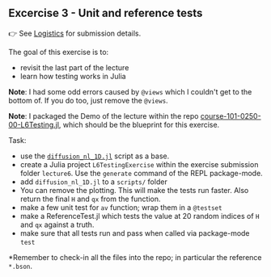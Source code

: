 <!--This file was generated, do not modify it.-->
## Excercise 3 - **Unit and reference tests**

👉 See [Logistics](/logistics/#submission) for submission details.

The goal of this exercise is to:
- revisit the last part of the lecture
- learn how testing works in Julia

**Note**: I had some odd errors caused by `@views` which I couldn't get to the bottom of.  If you do too, just remove the `@views`.

**Note**: I packaged the Demo of the lecture within the repo [course-101-0250-00-L6Testing.jl](https://github.com/mauro3/course-101-0250-00-L6Testing.jl), which should be the
blueprint for this exercise.

Task:
- use the [`diffusion_nl_1D.jl`](https://github.com/eth-vaw-glaciology/course-101-0250-00/blob/main/scripts/diffusion_nl_1D.jl) script as a base.
- create a Julia project `L6TestingExercise` within the exercise submission folder `lecture6`.  Use the `generate` command of the REPL package-mode.
- add `diffusion_nl_1D.jl` to a `scripts/` folder
- You can remove the plotting.  This will make the tests run faster.  Also return the final `H` and `qx` from the function.
- make a few unit test for `av` function; wrap them in a `@testset`
- make a ReferenceTest.jl which tests the value at 20 random indices of `H` and `qx` against a truth.
- make sure that all tests run and pass when called via package-mode `test`

*Remember to check-in all the files into the repo; in particular the reference `*.bson`.

